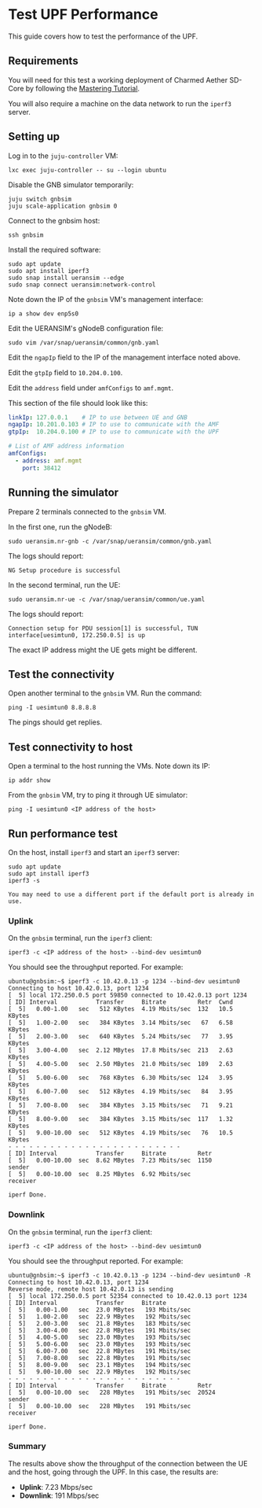 # Test UPF Performance

This guide covers how to test the performance of the UPF.

## Requirements

You will need for this test a working deployment of Charmed Aether SD-Core by following the [Mastering Tutorial](../tutorials/mastering.md).

You will also require a machine on the data network to run the `iperf3` server.

## Setting up

Log in to the `juju-controller` VM:

```console
lxc exec juju-controller -- su --login ubuntu
```

Disable the GNB simulator temporarily:

```console
juju switch gnbsim
juju scale-application gnbsim 0
```

Connect to the gnbsim host:

```console
ssh gnbsim
```

Install the required software:

```console
sudo apt update
sudo apt install iperf3
sudo snap install ueransim --edge
sudo snap connect ueransim:network-control
```

Note down the IP of the `gnbsim` VM's management interface:

```console
ip a show dev enp5s0
```

Edit the UERANSIM's gNodeB configuration file:

```console
sudo vim /var/snap/ueransim/common/gnb.yaml
```

Edit the `ngapIp` field to the IP of the management interface noted
above.

Edit the `gtpIp` field to `10.204.0.100`.

Edit the `address` field under `amfConfigs` to `amf.mgmt`.

This section of the file should look like this:

```yaml
linkIp: 127.0.0.1    # IP to use between UE and GNB
ngapIp: 10.201.0.103 # IP to use to communicate with the AMF
gtpIp:  10.204.0.100 # IP to use to communicate with the UPF

# List of AMF address information
amfConfigs:
  - address: amf.mgmt
    port: 38412
```

## Running the simulator

Prepare 2 terminals connected to the `gnbsim` VM.

In the first one, run the gNodeB:

```console
sudo ueransim.nr-gnb -c /var/snap/ueransim/common/gnb.yaml
```

The logs should report:

```
NG Setup procedure is successful
```

In the second terminal, run the UE:

```console
sudo ueransim.nr-ue -c /var/snap/ueransim/common/ue.yaml
```

The logs should report:

```
Connection setup for PDU session[1] is successful, TUN interface[uesimtun0, 172.250.0.5] is up
```

The exact IP address might the UE gets might be different.

## Test the connectivity

Open another terminal to the `gnbsim` VM. Run the command:

```console
ping -I uesimtun0 8.8.8.8
```

The pings should get replies.

## Test connectivity to host

Open a terminal to the host running the VMs. Note down its IP:

```console
ip addr show
```

From the `gnbsim` VM, try to ping it through UE simulator:

```console
ping -I uesimtun0 <IP address of the host>
```

## Run performance test

On the host, install `iperf3` and start an `iperf3` server:

```console
sudo apt update
sudo apt install iperf3
iperf3 -s
```

```{note}
You may need to use a different port if the default port is already in use.
```

### Uplink

On the `gnbsim` terminal, run the `iperf3` client:

```console
iperf3 -c <IP address of the host> --bind-dev uesimtun0
```

You should see the throughput reported. For example:

```console
ubuntu@gnbsim:~$ iperf3 -c 10.42.0.13 -p 1234 --bind-dev uesimtun0
Connecting to host 10.42.0.13, port 1234
[  5] local 172.250.0.5 port 59850 connected to 10.42.0.13 port 1234
[ ID] Interval           Transfer     Bitrate         Retr  Cwnd
[  5]   0.00-1.00   sec   512 KBytes  4.19 Mbits/sec  132   10.5 KBytes       
[  5]   1.00-2.00   sec   384 KBytes  3.14 Mbits/sec   67   6.58 KBytes       
[  5]   2.00-3.00   sec   640 KBytes  5.24 Mbits/sec   77   3.95 KBytes       
[  5]   3.00-4.00   sec  2.12 MBytes  17.8 Mbits/sec  213   2.63 KBytes       
[  5]   4.00-5.00   sec  2.50 MBytes  21.0 Mbits/sec  189   2.63 KBytes       
[  5]   5.00-6.00   sec   768 KBytes  6.30 Mbits/sec  124   3.95 KBytes       
[  5]   6.00-7.00   sec   512 KBytes  4.19 Mbits/sec   84   3.95 KBytes       
[  5]   7.00-8.00   sec   384 KBytes  3.15 Mbits/sec   71   9.21 KBytes       
[  5]   8.00-9.00   sec   384 KBytes  3.15 Mbits/sec  117   1.32 KBytes       
[  5]   9.00-10.00  sec   512 KBytes  4.19 Mbits/sec   76   10.5 KBytes       
- - - - - - - - - - - - - - - - - - - - - - - - -
[ ID] Interval           Transfer     Bitrate         Retr
[  5]   0.00-10.00  sec  8.62 MBytes  7.23 Mbits/sec  1150             sender
[  5]   0.00-10.00  sec  8.25 MBytes  6.92 Mbits/sec                  receiver

iperf Done.
```

### Downlink

On the `gnbsim` terminal, run the `iperf3` client:

```console
iperf3 -c <IP address of the host> --bind-dev uesimtun0
```

You should see the throughput reported. For example:

```console
ubuntu@gnbsim:~$ iperf3 -c 10.42.0.13 -p 1234 --bind-dev uesimtun0 -R
Connecting to host 10.42.0.13, port 1234
Reverse mode, remote host 10.42.0.13 is sending
[  5] local 172.250.0.5 port 52354 connected to 10.42.0.13 port 1234
[ ID] Interval           Transfer     Bitrate
[  5]   0.00-1.00   sec  23.0 MBytes   193 Mbits/sec                  
[  5]   1.00-2.00   sec  22.9 MBytes   192 Mbits/sec                  
[  5]   2.00-3.00   sec  21.8 MBytes   183 Mbits/sec                  
[  5]   3.00-4.00   sec  22.8 MBytes   191 Mbits/sec                  
[  5]   4.00-5.00   sec  23.0 MBytes   193 Mbits/sec                  
[  5]   5.00-6.00   sec  23.0 MBytes   193 Mbits/sec                  
[  5]   6.00-7.00   sec  22.8 MBytes   191 Mbits/sec                  
[  5]   7.00-8.00   sec  22.8 MBytes   191 Mbits/sec                  
[  5]   8.00-9.00   sec  23.1 MBytes   194 Mbits/sec                  
[  5]   9.00-10.00  sec  22.9 MBytes   192 Mbits/sec                  
- - - - - - - - - - - - - - - - - - - - - - - - -
[ ID] Interval           Transfer     Bitrate         Retr
[  5]   0.00-10.00  sec   228 MBytes   191 Mbits/sec  20524             sender
[  5]   0.00-10.00  sec   228 MBytes   191 Mbits/sec                  receiver

iperf Done.
```

### Summary

The results above show the throughput of the connection between the UE and the host, going through the UPF. In this case, the results are:
- **Uplink**: 7.23 Mbps/sec
- **Downlink**: 191 Mbps/sec
